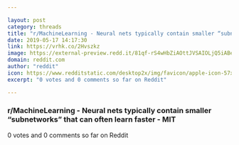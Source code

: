 ```yaml
---

layout: post
category: threads
title: "r/MachineLearning - Neural nets typically contain smaller “subnetworks” that can often learn faster - MIT"
date: 2019-05-17 14:17:30
link: https://vrhk.co/2Hvszkz
image: https://external-preview.redd.it/81qf-rS4wHbZiAOttJVSAIOLjQ5iABeL_ZG5V_CfHJI.jpg?auto=webp&s=0fc414b624dd1e74880c7bea339aed0b8a06d024
domain: reddit.com
author: "reddit"
icon: https://www.redditstatic.com/desktop2x/img/favicon/apple-icon-57x57.png
excerpt: "0 votes and 0 comments so far on Reddit"

---
```


### r/MachineLearning - Neural nets typically contain smaller “subnetworks” that can often learn faster - MIT

0 votes and 0 comments so far on Reddit